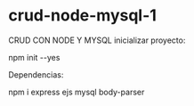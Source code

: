 # crud-node-mysql-1
CRUD CON   NODE  Y MYSQL
inicializar proyecto:

npm init --yes

Dependencias:

npm i express ejs mysql body-parser
